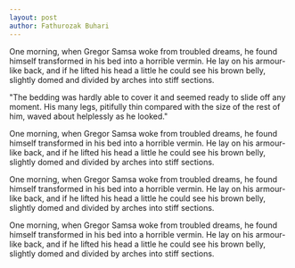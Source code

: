 ```yaml
---
layout: post
author: Fathurozak Buhari
---
```


<p class="intro">One morning, when Gregor Samsa woke from troubled dreams, he found himself
transformed in his bed into a horrible vermin. He lay on his armour-like
back, and if he lifted his head a little he could see his brown belly,
slightly domed and divided by arches into stiff sections.</p>

<p class="pullquote">"The bedding was hardly able to cover it and seemed ready to slide off any
  moment. His many legs, pitifully thin compared with the size of the rest
  of him, waved about helplessly as he looked."</p>

One morning, when Gregor Samsa woke from troubled dreams, he found himself
transformed in his bed into a horrible vermin. He lay on his armour-like
back, and if he lifted his head a little he could see his brown belly,
slightly domed and divided by arches into stiff sections.

One morning, when Gregor Samsa woke from troubled dreams, he found himself
transformed in his bed into a horrible vermin. He lay on his armour-like
back, and if he lifted his head a little he could see his brown belly,
slightly domed and divided by arches into stiff sections.

One morning, when Gregor Samsa woke from troubled dreams, he found himself
transformed in his bed into a horrible vermin. He lay on his armour-like
back, and if he lifted his head a little he could see his brown belly,
slightly domed and divided by arches into stiff sections.
